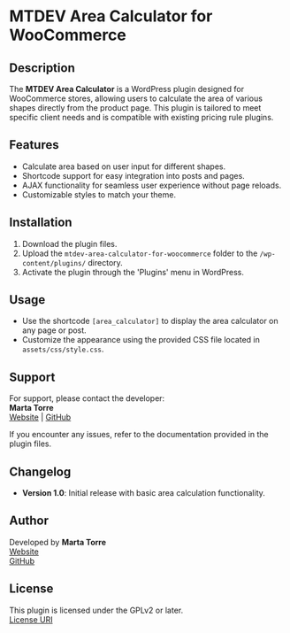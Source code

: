 # MTDEV Area Calculator for WooCommerce

## Description
The **MTDEV Area Calculator** is a WordPress plugin designed for WooCommerce stores, allowing users to calculate the area of various shapes directly from the product page. This plugin is tailored to meet specific client needs and is compatible with existing pricing rule plugins.

## Features
- Calculate area based on user input for different shapes.
- Shortcode support for easy integration into posts and pages.
- AJAX functionality for seamless user experience without page reloads.
- Customizable styles to match your theme.

## Installation
1. Download the plugin files.
2. Upload the `mtdev-area-calculator-for-woocommerce` folder to the `/wp-content/plugins/` directory.
3. Activate the plugin through the 'Plugins' menu in WordPress.

## Usage
- Use the shortcode `[area_calculator]` to display the area calculator on any page or post.
- Customize the appearance using the provided CSS file located in `assets/css/style.css`.

## Support
For support, please contact the developer:  
**Marta Torre**  
[Website](https://martatorre.dev) | [GitHub](https://github.com/martatorredev)  

If you encounter any issues, refer to the documentation provided in the plugin files.

## Changelog
- **Version 1.0**: Initial release with basic area calculation functionality.

## Author
Developed by **Marta Torre**  
[Website](https://martatorre.dev)  
[GitHub](https://github.com/martatorredev)

## License
This plugin is licensed under the GPLv2 or later.  
[License URI](https://www.gnu.org/licenses/gpl-2.0.html)
